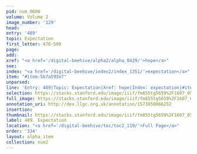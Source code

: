 ```yaml
---
pid: num_0606
volume: Volume 2
image_number: '129'
head: 
entry: '489'
topic: Expectation
first_letter: 476-500
page: 
add: 
xref: "<a href='/digital-beehive/alpha2/alpha_0429/'>hope</a>"
see: 
index: "<a href='/digital-beehive/index2/index_1351/'>expectation</a>"
item: "#item-5b7a593e7"
unparsed: 
line: 'Entry: 489|Topic: Expectation|Xref: hope|Index: expectation|#item-5b7a593e7'
selection: https://stacks.stanford.edu/image/iiif/fm855tg5659%2F1607_0596/387,648,2847,183/full/0/default.jpg
full_image: https://stacks.stanford.edu/image/iiif/fm855tg5659%2F1607_0596/full/full/0/default.jpg
annotation_uri: http://dev.llgc.org.uk/annotation/1573850066252
insertion: 
thumbnail: https://stacks.stanford.edu/image/iiif/fm855tg5659%2F1607_0596/387,648,600,180/250,/0/default.jpg
label: 489. Expectation
location: "<a href='/digital-beehive/toc/toc2_119/'>Full Page</a>"
order: '334'
layout: alpha_item
collection: num2
---
```

